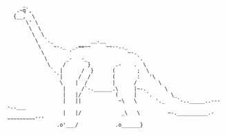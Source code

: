          _
       .~q`,
      {__,  \
          \' \
           \  \
            \  \
             \  `._            __.__
              \    ~-._  _.==~~     ~~--.._
               \        '                  ~-.
                \      _-   -_                `.
                 \    /       }        .-    .  \
                  `. |      /  }      (       ;  \
                    `|     /  /       (       :   '\
                     \    |  /        |      /       \
                      |     /`-.______.\     |~-.      \
                      |   |/           (     |   `.      \_
                      |   ||            ~\   \      '._    `-.._____..----..___
                      |   |/             _\   \         ~-.__________.-~~~~~~~~~'''
                    .o'___/            .o______}
